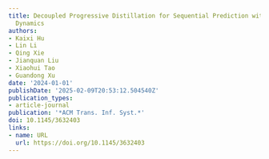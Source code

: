 ```yaml
---
title: Decoupled Progressive Distillation for Sequential Prediction with Interaction
  Dynamics
authors:
- Kaixi Hu
- Lin Li
- Qing Xie
- Jianquan Liu
- Xiaohui Tao
- Guandong Xu
date: '2024-01-01'
publishDate: '2025-02-09T20:53:12.504540Z'
publication_types:
- article-journal
publication: '*ACM Trans. Inf. Syst.*'
doi: 10.1145/3632403
links:
- name: URL
  url: https://doi.org/10.1145/3632403
---
```

